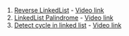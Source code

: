 1. [Reverse LinkedList](./reverse_linked_list.md) - [Video link]()
2. [LinkedList Palindrome](./LinkedListPalindrome.md) - [Video link]()
3. [Detect cycle in linked list](./cycle_in_linked_list.md) - [Video link]()
